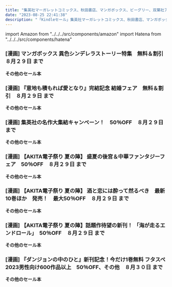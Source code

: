 ```yaml
---
title: "集英社マーガレットコミックス、秋田書店、マンガボックス、ビーグリー、双葉社アクションコミックス"
date: "2023-08-25 22:41:38"
description: "「Kindleセール」集英社マーガレットコミックス、秋田書店、マンガボックス、ビーグリー、双葉社アクションコミックス"
---
```

import Amazon from "../../../src/components/amazon"
import Hatena from "../../../src/components/hatena"

### [漫画] マンガボックス 異色シンデレラストーリー特集　無料＆割引　８月２９日 まで

<Amazon asin="B0BLYXL4FC" />



<Amazon asin="B085NJH1KZ" />


<Amazon asin="B07N1JTSZY" />


**その他のセール本**

<Hatena src="https://kyukyunyorituryo.github.io/kindle_sale/html/20230829s34668.html" title=""/>


### [漫画] 『意地も積もれば愛となり』完結記念 結婚フェア　無料＆割引　８月２９日 まで

<Amazon asin="B0CB1FLGZX" />



<Amazon asin="B0BV8XRFX9" />



<Amazon asin="B0BPD1QR8W" />


**その他のセール本**

<Hatena src="https://kyukyunyorituryo.github.io/kindle_sale/html/20230829s34624.html" title=""/>


### [漫画] 集英社の名作大集結キャンペーン！　50％OFF　８月２９日 まで

<Amazon asin="B01EJ7AK2W" />



<Amazon asin="B00KS0ODM8" />



<Amazon asin="B00AMB4JCM" />


**その他のセール本**

<Hatena src="https://kyukyunyorituryo.github.io/kindle_sale/html/20230829s34588.html" title=""/>


### [漫画] 【AKITA電子祭り 夏の陣】 盛夏の後宮＆中華ファンタジーフェア　50％OFF　８月２９日 まで
<Amazon asin="B00I9TYW80" />


<Amazon asin="B08M8XZWM7" />


<Amazon asin="B01LA3I66K" />


**その他のセール本**

<Hatena src="https://kyukyunyorituryo.github.io/kindle_sale/html/20230829s34631.html" title=""/>


### [漫画] 【AKITA電子祭り 夏の陣】 酒と恋には酔って然るべき　最新10巻ほか　発売！　最大50％OFF　８月２９日 まで
<Amazon asin="B08ZS42Z99" />


<Amazon asin="B017TS9V32" />


<Amazon asin="B072Q32L5S" />


**その他のセール本**

<Hatena src="https://kyukyunyorituryo.github.io/kindle_sale/html/20230829s34630.html" title=""/>


### [漫画] 【AKITA電子祭り 夏の陣】話題作待望の新刊！ 「海が走るエンドロール」　50％OFF　８月２９日 まで
<Amazon asin="B0B6FJ35WZ" />


<Amazon asin="B0B6FJPB7W" />


<Amazon asin="B09X5GD4MT" />


**その他のセール本**

<Hatena src="https://kyukyunyorituryo.github.io/kindle_sale/html/20230829s34679.html" title=""/>


### [漫画] 『ダンジョンの中のひと』新刊記念！今だけ1巻無料 フタスペ2023男性向け600作品以上　50％OFF、その他　８月３０日 まで
<Amazon asin="B0BH4456GX" />


<Amazon asin="B0BNQ3DFP2" />


<Amazon asin="B0B5QFB87Q" />


**その他のセール本**

<Hatena src="https://kyukyunyorituryo.github.io/kindle_sale/html/20230830s34662.html" title=""/>

